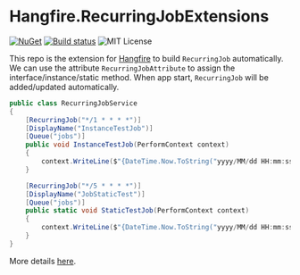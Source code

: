 # Hangfire.RecurringJobExtensions

[![NuGet](https://img.shields.io/nuget/v/Hangfire.RecurringJobExtensions.svg)](https://www.nuget.org/packages/Hangfire.RecurringJobExtensions/)
[![Build status](https://ci.appveyor.com/api/projects/status/i02yxvu0mvhyv5nk?svg=true)](https://ci.appveyor.com/project/icsharp/hangfire-recurringjobextensions)
![MIT License](https://img.shields.io/badge/license-MIT-orange.svg)

This repo is the extension for [Hangfire](https://github.com/HangfireIO/Hangfire) to build `RecurringJob` automatically. We can use the attribute `RecurringJobAttribute` to assign the interface/instance/static method.
When app start, `RecurringJob` will be added/updated automatically.

```csharp
public class RecurringJobService
{
    [RecurringJob("*/1 * * * *")]
    [DisplayName("InstanceTestJob")]
    [Queue("jobs")]
    public void InstanceTestJob(PerformContext context)
    {
        context.WriteLine($"{DateTime.Now.ToString("yyyy/MM/dd HH:mm:ss")} InstanceTestJob Running ...");
    }

    [RecurringJob("*/5 * * * *")]
    [DisplayName("JobStaticTest")]
    [Queue("jobs")]
    public static void StaticTestJob(PerformContext context)
    {
        context.WriteLine($"{DateTime.Now.ToString("yyyy/MM/dd HH:mm:ss")} StaticTestJob Running ...");
    }
}
```

More details [here](https://github.com/icsharp/Hangfire.Topshelf).
